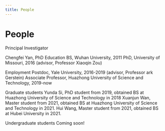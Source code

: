 ```yaml
---
title: People
---
```

# People

Principal Investigator 

Chengfei Yan, PhD
Education
BS, Wuhan University, 2011
PhD, University of Missouri, 2016 (advisor, Professor Xiaoqin Zou)

Employment 
Postdoc, Yale University, 2016-2019 (advisor, Professor ark Gerstein)
Associate Professor, Huazhong University of Science and Technology, 2019-now 

Graduate students
Yunda Si, PhD student from 2019, obtained BS at Huazhong University of Science and Technology in 2018
Xuanjun Wan, Master student from 2021, obtained BS at Huazhong University of Science and Technology in 2021.
Hui Wang, Master student from 2021, obtained BS at Hubei University in 2021.

Undergraduate students
Coming soon!
